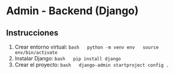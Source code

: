 # Admin - Backend (Django)
## Instrucciones
1. Crear entorno virtual:   `bash   python -m venv env   source env/bin/activate   `
2. Instalar Django:   `bash   pip install django   `
3. Crear el proyecto:   `bash   django-admin startproject config .   ` 
